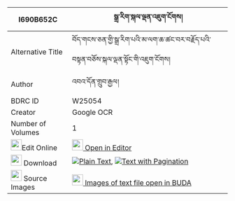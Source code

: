 |I690B652C|སྒྲ་རིག་སྐལ་ལྡན་འཇུག་ངོགས། 
| --- | --- 
|Alternative Title |བོད་གངས་ཅན་གྱི་སྒྲ་རིག་པའི་མ་ལག་ཆ་ཚང་བར་བརྗོད་པའི་བསྟན་བཅོས་སྐལ་ལྡན་སྟོང་གི་འཇུག་ངོགས།
|Author| འབའ་དོན་གྲུབ་རྒྱལ།
|BDRC ID | W25054
|Creator | Google OCR
|Number of Volumes| 1
|<img width="25" src="https://img.icons8.com/color/25/000000/edit-property.png">Edit Online| [<img width="25" src="https://avatars.githubusercontent.com/u/45091458?s=200&v=4"> Open in Editor](http://editor.openpecha.org/I690B652C)
|<img width="25" src="https://img.icons8.com/fluent/48/000000/download-2.png"/>  Download | [![](https://img.icons8.com/color/20/000000/txt.png)Plain Text](https://github.com/Openpecha/I690B652C/releases/download/v1/dra_rik_kalden_jukngok_plain_I690B652C.zip), [![](https://img.icons8.com/color/20/000000/txt.png)Text with Pagination](https://github.com/Openpecha/I690B652C/releases/download/v1/dra_rik_kalden_jukngok_pages_I690B652C.zip)
|<img width="25" src="https://img.icons8.com/plasticine/100/000000/pictures-folder.png"/>  Source Images | [<img width="25" src="https://library.bdrc.io/icons/BUDA-small.svg"> Images of text file open in BUDA](https://library.bdrc.io/show/bdr:W25054)